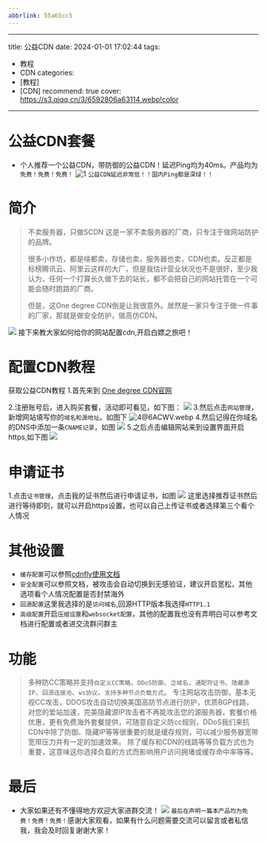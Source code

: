 ```yaml
---
abbrlink: 55a65cc5
---
```

---
title: 公益CDN
date: 2024-01-01 17:02:44
tags:
  - 教程
  - CDN
categories: 
  - [教程]
  - [CDN]
recommend: true
cover: https://s3.qjqq.cn/3/6592806a63114.webp!color
---  
# 公益CDN套餐
- 个人推荐一个公益CDN，带防御的公益CDN！延迟Ping均为40ms。产品均为```免费！免费！免费！```
![1](https://wp.cloudstar520.cn/view.php/5fdb8c54d5553857b3d9c4ef84468af0.png)
```公益CDN延迟非常低！！国内Ping都是深绿！！```

# 简介
> 不卖服务器，只做SCDN
这是一家不卖服务器的厂商，只专注于做网站防护的品牌。
>
>很多小作坊，都是啥都卖，存储也卖，服务器也卖，CDN也卖。反正都是标榜腾讯云、阿里云这样的大厂，但是我估计营业状况也不是很好，至少我认为，任何一个打算长久做下去的站长，都不会把自己的网站托管在一个可能会随时跑路的厂商。
>
>但是，这One degree CDN倒是让我很意外。居然是一家只专注于做一件事的厂家，那就是做安全防护，做高仿CDN。

![](https://wp.cloudstar520.cn/view.php/83fa735f085eac958b5801eb06d44dad.png)
接下来教大家如何给你的网站配置cdn,开启白嫖之旅吧！

# 配置CDN教程
获取公益CDN教程
1.首先来到 [One degree CDN官网](https://cdn.8uid.cn/)

2.注册账号后，进入购买套餐，活动即可看见，如下图：
![](https://wp.cloudstar520.cn/view.php/1211e81d74a725c52b307e76dea42ed1.png)
3.然后点击```网站管理```，新增网站填写你的```域名和源地址```。如图下
![4@6ACWV.webp](https://s3.qjqq.cn/3/65928dc14128a.webp!color)
4.然后记得在你域名的DNS中添加一条```CNAME记录```，如图
![](https://s3.qjqq.cn/3/65928ee58cbbd.webp!color)
5.之后点击编辑网站来到设置界面开启https,如下图
![](https://s3.qjqq.cn/3/6592905293c56.webp!color)
# 申请证书
1.点击```证书管理```，点击我的证书然后进行申请证书，如图
![](https://s3.qjqq.cn/3/65929119b038d.webp!color)
这里选择推荐证书然后进行等待即刻，就可以开启https设置，也可以自己上传证书或者选择第三个看个人情况
# 其他设置
- ```缓存配置```可以参照[cdnfly使用文档](https://www.kancloud.cn/jason22/manual/1794807)
- ```安全配置```可以参照文档，被攻击会自动切换到无感验证，建议开启宽松，其他选项看个人情况配置是否封禁海外
- ```回源配置```这里我选择的是```访问域名```,回源HTTP版本我选择```HTTP1.1```
- ```高级配置```开启```压缩设置```和```websocket配置```，其他的配置我也没有弄明白可以参考文档进行配置或者进交流群问群主
# 功能
> 多种防CC策略并支持```自定义CC策略```、```DDoS防御```、```泛域名```、```通配符证书```、```隐藏源IP```、```回源连接池```、```ws协议```、```支持多种节点负载方式```。
专注网站攻击防御，基本无视CC攻击，DDOS攻击自动切换美国高防节点进行防护，优质BGP线路，对您的爱站加速，完美隐藏源IP攻击者不再能攻击您的源服务器，套餐价格优惠，更有免费海外套餐提供，可随意自定义防cc规则，DDoS我们来抗
CDN中除了防御、隐藏IP等等很重要的就是缓存规则，可以减少服务器宽带宽带压力并有一定的加速效果。
除了缓存和CDN的线路等等负载方式也为重要，这意味这你选择负载的方式而影响用户访问拥堵或缓存命中率等等。
# 最后
- 大家如果还有不懂得地方欢迎大家进群交流！
![](https://s3.qjqq.cn/3/659294a87f930.webp!color)
```最后在声明一篇本产品均为免费！免费！免费！```感谢大家观看，如果有什么问题需要交流可以留言或者私信我，我会及时回复谢谢大家！